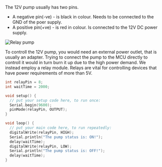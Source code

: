 The 12V pump usually has two pins. 
+ A negative pin(-ve) - is black in colour. Needs to be connected to the GND of the poer supply.
+ A positive pin(+ve) - is red in colour. Is connected to the 12V DC power supply.

![Relay pump]()

To controll the 12V pump, you would need an external power outlet, that is usually an adapter. Trying to connect the pump to the MCU directly to controll it would in turn burn it up due to the high power demand. We instead employ a relay module. Relays are vital for controlling devices that have power requirements of more than 5V.

```C++
int relayPin = 8;
int waitTime = 2000;

void setup() {
  // put your setup code here, to run once:
  Serial.begin(9600);
  pinMode(relayPin, OUTPUT);
}

void loop() {
  // put your main code here, to run repeatedly:
  digitalWrite(relayPin, HIGH);
  Serial.println("The pump status is: ON!");
  delay(waitTime);
  digitalWrite(relayPin, LOW);
  Serial.println("The pump status is: OFF!");
  delay(waitTime);
}

```
